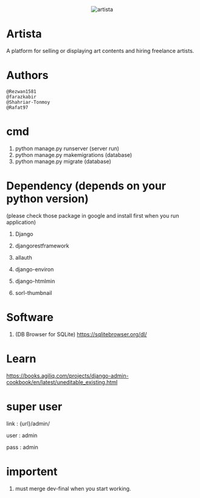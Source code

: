 <p align="center"><img src="https://i.imgur.com/RR7JnZW.png?v=3&s=200" title="artista" alt="artista"></p>


# Artista 
 A platform for selling or displaying art contents and hiring freelance artists.

# Authors

    @Rezwan1581
    @farazkabir
    @Shahriar-Tonmoy
    @Rafat97

# cmd
1. python manage.py runserver   (server run)
2. python manage.py makemigrations (database)
3. python manage.py migrate     (database)

# Dependency (depends on your python version)

(please check those package in google and install first when you run application)

1. Django 

2. djangorestframework

3. allauth

4. django-environ

5. django-htmlmin

6. sorl-thumbnail

# Software
1. (DB Browser for SQLite) https://sqlitebrowser.org/dl/

# Learn
https://books.agiliq.com/projects/django-admin-cookbook/en/latest/uneditable_existing.html

# super user

link : {url}/admin/

user : admin

pass : admin


# importent
1. must merge dev-final when you start working.
